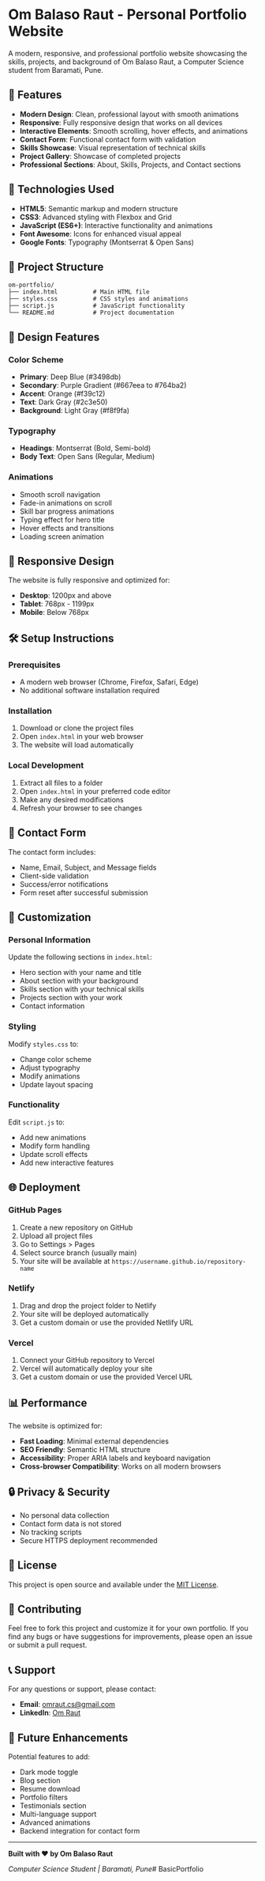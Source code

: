 # Om Balaso Raut - Personal Portfolio Website

A modern, responsive, and professional portfolio website showcasing the skills, projects, and background of Om Balaso Raut, a Computer Science student from Baramati, Pune.

## 🌟 Features

- **Modern Design**: Clean, professional layout with smooth animations
- **Responsive**: Fully responsive design that works on all devices
- **Interactive Elements**: Smooth scrolling, hover effects, and animations
- **Contact Form**: Functional contact form with validation
- **Skills Showcase**: Visual representation of technical skills
- **Project Gallery**: Showcase of completed projects
- **Professional Sections**: About, Skills, Projects, and Contact sections

## 🚀 Technologies Used

- **HTML5**: Semantic markup and modern structure
- **CSS3**: Advanced styling with Flexbox and Grid
- **JavaScript (ES6+)**: Interactive functionality and animations
- **Font Awesome**: Icons for enhanced visual appeal
- **Google Fonts**: Typography (Montserrat & Open Sans)

## 📁 Project Structure

```
om-portfolio/
├── index.html          # Main HTML file
├── styles.css          # CSS styles and animations
├── script.js           # JavaScript functionality
└── README.md           # Project documentation
```

## 🎨 Design Features

### Color Scheme
- **Primary**: Deep Blue (#3498db)
- **Secondary**: Purple Gradient (#667eea to #764ba2)
- **Accent**: Orange (#f39c12)
- **Text**: Dark Gray (#2c3e50)
- **Background**: Light Gray (#f8f9fa)

### Typography
- **Headings**: Montserrat (Bold, Semi-bold)
- **Body Text**: Open Sans (Regular, Medium)

### Animations
- Smooth scroll navigation
- Fade-in animations on scroll
- Skill bar progress animations
- Typing effect for hero title
- Hover effects and transitions
- Loading screen animation

## 📱 Responsive Design

The website is fully responsive and optimized for:
- **Desktop**: 1200px and above
- **Tablet**: 768px - 1199px
- **Mobile**: Below 768px

## 🛠️ Setup Instructions

### Prerequisites
- A modern web browser (Chrome, Firefox, Safari, Edge)
- No additional software installation required

### Installation
1. Download or clone the project files
2. Open `index.html` in your web browser
3. The website will load automatically

### Local Development
1. Extract all files to a folder
2. Open `index.html` in your preferred code editor
3. Make any desired modifications
4. Refresh your browser to see changes

## 📧 Contact Form

The contact form includes:
- Name, Email, Subject, and Message fields
- Client-side validation
- Success/error notifications
- Form reset after successful submission

## 🔧 Customization

### Personal Information
Update the following sections in `index.html`:
- Hero section with your name and title
- About section with your background
- Skills section with your technical skills
- Projects section with your work
- Contact information

### Styling
Modify `styles.css` to:
- Change color scheme
- Adjust typography
- Modify animations
- Update layout spacing

### Functionality
Edit `script.js` to:
- Add new animations
- Modify form handling
- Update scroll effects
- Add new interactive features

## 🌐 Deployment

### GitHub Pages
1. Create a new repository on GitHub
2. Upload all project files
3. Go to Settings > Pages
4. Select source branch (usually main)
5. Your site will be available at `https://username.github.io/repository-name`

### Netlify
1. Drag and drop the project folder to Netlify
2. Your site will be deployed automatically
3. Get a custom domain or use the provided Netlify URL

### Vercel
1. Connect your GitHub repository to Vercel
2. Vercel will automatically deploy your site
3. Get a custom domain or use the provided Vercel URL

## 📊 Performance

The website is optimized for:
- **Fast Loading**: Minimal external dependencies
- **SEO Friendly**: Semantic HTML structure
- **Accessibility**: Proper ARIA labels and keyboard navigation
- **Cross-browser Compatibility**: Works on all modern browsers

## 🔒 Privacy & Security

- No personal data collection
- Contact form data is not stored
- No tracking scripts
- Secure HTTPS deployment recommended

## 📝 License

This project is open source and available under the [MIT License](LICENSE).

## 🤝 Contributing

Feel free to fork this project and customize it for your own portfolio. If you find any bugs or have suggestions for improvements, please open an issue or submit a pull request.

## 📞 Support

For any questions or support, please contact:
- **Email**: omraut.cs@gmail.com
- **LinkedIn**: [Om Raut](https://www.linkedin.com/in/om-raut-103133314)

## 🎯 Future Enhancements

Potential features to add:
- Dark mode toggle
- Blog section
- Resume download
- Portfolio filters
- Testimonials section
- Multi-language support
- Advanced animations
- Backend integration for contact form

---

**Built with ❤️ by Om Balaso Raut**

*Computer Science Student | Baramati, Pune*# BasicPortfolio
